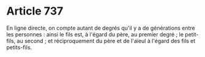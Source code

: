 # Article 737

En ligne directe, on compte autant de degrés qu'il y a de générations entre les personnes : ainsi le fils est, à l'égard du père, au premier degré ; le petit-fils, au second ; et réciproquement du père et de l'aïeul à l'égard des fils et petits-fils.